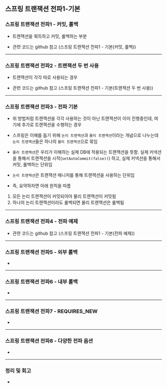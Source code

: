 ## 스프링 트랜잭션 전파1-기본

### 스프링 트랜잭션 전파1 - 커밋, 롤백

- 트랜잭션을 획득하고 커밋, 롤백하는 부분

- 관련 코드는 github 참고 (스프링 트랜잭션 전파1 - 기본(커밋, 롤백))

---

### 스프링 트랜잭션 전파2 - 트랜잭션 두 번 사용

- 트랜잭션이 각각 따로 사용되는 경우

- 관련 코드는 github 참고 (스프링 트랜잭션 전파1 - 기본(트랜잭션 두 번 사용))

---

### 스프링 트랜잭션 전파3 - 전파 기본

- 위 방법처럼 트랜잭션을 각각 사용하는 것이 아닌 트랜잭션이 이미 진행중인데, 여기에 추가로 트랜잭션을 수행하는 경우

- 스프링은 이해를 돕기 위해 `논리 트랜잭션`과 `물리 트랜잭션`이라는 개념으로 나누는데 `논리 트랜잭션`들은 하나의 `물리 트랜잭션`으로 묶임

- `물리 트랜잭션`은 우리가 이해하는 실제 DB에 적용되는 트랜잭션을 뜻함. 실제 커넥션을 통해서 트랜잭션을 시작(`setAutoCommit(false))`) 하고, 실제 커넥션을 통해서 커밋, 롤백하는 단위임

- `논리 트랜잭션`은 트랜잭션 매니저를 통해 트랜잭션을 사용하는 단위임

- 즉, 요약하자면 아래 원칙을 따름

1. 모든 논리 트랜잭션이 커밋되어야 물리 트랜잭션이 커밋됨
2. 하나의 논리 트랜잭션이라도 롤백되면 물리 트랜잭션은 롤백됨

---

### 스프링 트랜잭션 전파4 - 전파 예제

- 관련 코드는 github 참고 (스프링 트랜잭션 전파1 - 기본(전파 예제))

---

### 스프링 트랜잭션 전파5 - 외부 롤백

- 

---

### 스프링 트랜잭션 전파6 - 내부 롤백

- 

---

### 스프링 트랜잭션 전파7 - REQUIRES_NEW

- 

---

### 스프링 트랜잭션 전파8 - 다양한 전파 옵션

- 

---

### 정리 및 회고
-